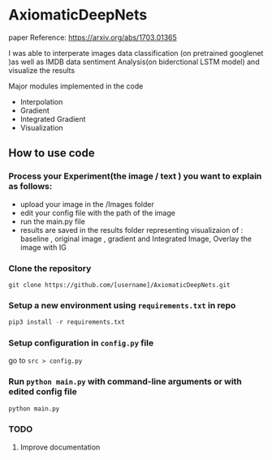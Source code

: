 # AxiomaticDeepNets
paper Reference: https://arxiv.org/abs/1703.01365

I was able to interperate  images data classification (on pretrained googlenet )as well as IMDB data sentiment Analysis(on biderctional LSTM model) and visualize the results

Major modules implemented in the code

- Interpolation
- Gradient
- Integrated Gradient
- Visualization

## How to use code

### Process your Experiment(the image / text ) you want to explain as follows:

- upload your image in the /Images folder
- edit your config file with the path of the image
- run the main.py file 
- results are saved in the results folder representing visualizaion of : baseline , original image , gradient and Integrated Image, Overlay the image with IG

### Clone the repository

```git
git clone https://github.com/[username]/AxiomaticDeepNets.git
```

### Setup a new environment using `requirements.txt` in repo

```python
pip3 install -r requirements.txt 
```

### Setup configuration in `config.py` file

go to `src > config.py`

### Run `python main.py` with command-line arguments or with edited config file


```bash
python main.py 
```

### TODO
1. Improve documentation
